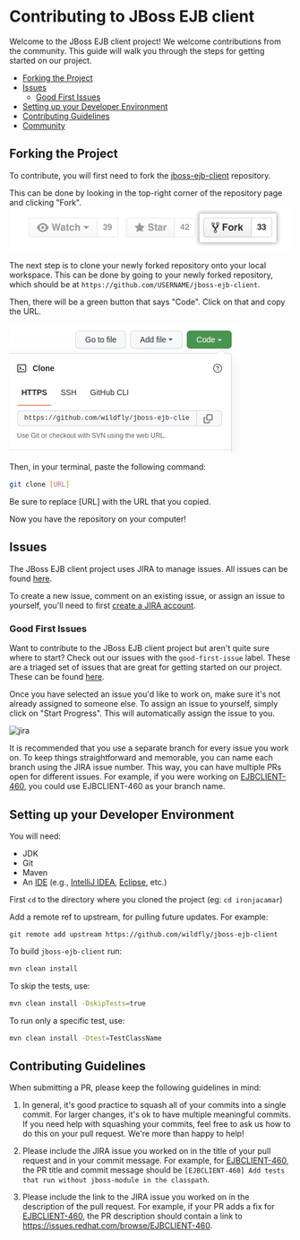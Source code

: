# Contributing to JBoss EJB client

Welcome to the JBoss EJB client project! We welcome contributions from the community. This guide will walk you through the steps for getting started on our project.

- [Forking the Project](#forking-the-project)
- [Issues](#issues)
    - [Good First Issues](#good-first-issues)
- [Setting up your Developer Environment](#setting-up-your-developer-environment)
- [Contributing Guidelines](#contributing-guidelines)
- [Community](#community)


## Forking the Project
To contribute, you will first need to fork the [jboss-ejb-client](https://github.com/wildfly/jboss-ejb-client) repository.

This can be done by looking in the top-right corner of the repository page and clicking "Fork".
![fork](assets/images/fork.jpg)

The next step is to clone your newly forked repository onto your local workspace. This can be done by going to your newly forked repository, which should be at `https://github.com/USERNAME/jboss-ejb-client`.

Then, there will be a green button that says "Code". Click on that and copy the URL.

![clone](assets/images/clone.png)

Then, in your terminal, paste the following command:
```bash
git clone [URL]
```
Be sure to replace [URL] with the URL that you copied.

Now you have the repository on your computer!

## Issues
The JBoss EJB client project uses JIRA to manage issues. All issues can be found [here](https://issues.redhat.com/projects/EJBCLIENT/issues).

To create a new issue, comment on an existing issue, or assign an issue to yourself, you'll need to first [create a JIRA account](https://issues.redhat.com/).


### Good First Issues
Want to contribute to the JBoss EJB client project but aren't quite sure where to start? Check out our issues with the `good-first-issue` label. These are a triaged set of issues that are great for getting started on our project. These can be found [here](https://issues.redhat.com/issues/?filter=12403276).

Once you have selected an issue you'd like to work on, make sure it's not already assigned to someone else. To assign an issue to yourself, simply click on "Start Progress". This will automatically assign the issue to you.

![jira](assets/images/jira_start_progress.png)

It is recommended that you use a separate branch for every issue you work on. To keep things straightforward and memorable, you can name each branch using the JIRA issue number. This way, you can have multiple PRs open for different issues. For example, if you were working on [EJBCLIENT-460](https://issues.redhat.com/browse/EJBCLIENT-460), you could use EJBCLIENT-460 as your branch name.

## Setting up your Developer Environment
You will need:

* JDK
* Git
* Maven
* An [IDE](https://en.wikipedia.org/wiki/Comparison_of_integrated_development_environments#Java)
  (e.g., [IntelliJ IDEA](https://www.jetbrains.com/idea/download/), [Eclipse](https://www.eclipse.org/downloads/), etc.)


First `cd` to the directory where you cloned the project (eg: `cd ironjacamar`)

Add a remote ref to upstream, for pulling future updates.
For example:

```
git remote add upstream https://github.com/wildfly/jboss-ejb-client
```
To build `jboss-ejb-client` run:
```bash
mvn clean install
```

To skip the tests, use:

```bash
mvn clean install -DskipTests=true
```

To run only a specific test, use:

```bash
mvn clean install -Dtest=TestClassName
```

## Contributing Guidelines

When submitting a PR, please keep the following guidelines in mind:

1. In general, it's good practice to squash all of your commits into a single commit. For larger changes, it's ok to have multiple meaningful commits. If you need help with squashing your commits, feel free to ask us how to do this on your pull request. We're more than happy to help!

2. Please include the JIRA issue you worked on in the title of your pull request and in your commit message. For example, for [EJBCLIENT-460](https://issues.redhat.com/browse/EJBCLIENT-460), the PR title and commit message should be `[EJBCLIENT-460] Add tests that run without jboss-module in the classpath`.

3. Please include the link to the JIRA issue you worked on in the description of the pull request. For example, if your PR adds a fix for [EJBCLIENT-460](https://issues.redhat.com/browse/EJBCLIENT-460), the PR description should contain a link to https://issues.redhat.com/browse/EJBCLIENT-460.

